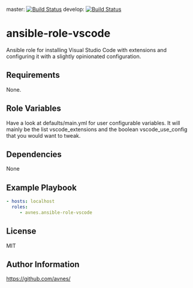 master: [![Build Status](https://travis-ci.org/avnes/ansible-role-vscode.png?branch=master)](https://travis-ci.org/avnes/ansible-role-vscode) develop: [![Build Status](https://travis-ci.org/avnes/ansible-role-vscode.png?branch=develop)](https://travis-ci.org/avnes/ansible-role-vscode)

# ansible-role-vscode

Ansible role for installing Visual Studio Code with extensions and configuring it with a slightly opinionated configuration.

## Requirements

None.

## Role Variables

Have a look at defaults/main.yml for user configurable variables. It will mainly be the list vscode_extensions and the boolean vscode_use_config that you would want to tweak.

## Dependencies

None

## Example Playbook

```yaml
- hosts: localhost
  roles:
     - avnes.ansible-role-vscode
```

## License

MIT

## Author Information

<https://github.com/avnes/>
